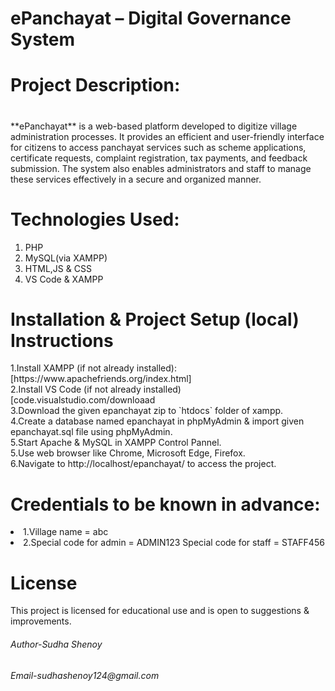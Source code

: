 <h1>ePanchayat – Digital Governance System<h1></h1>

<h1>Project Description:<h1></h1>
<p>**ePanchayat** is a web-based platform developed to digitize village administration processes. It provides an efficient and user-friendly interface for citizens to access panchayat services such as scheme applications, certificate requests, complaint registration, tax payments, and feedback submission. The system also enables administrators and staff to manage these services effectively in a secure and organized manner.</p>

<h1>Technologies Used:</h1>  
<ol>
<li>PHP</li>
<li>MySQL(via XAMPP)</li>
<li>HTML,JS & CSS</li>
<li>VS Code & XAMPP</li>
</ol>

<h1>Installation & Project Setup (local) Instructions</h1>  
<p>1.Install XAMPP (if not already installed): 
   [https://www.apachefriends.org/index.html] <br>
2.Install VS Code (if not already installed)  
   [code.visualstudio.com/downloaad<br>
3.Download the given epanchayat zip to  `htdocs` folder of xampp. <br>
4.Create a database named epanchayat in phpMyAdmin & import given epanchayat.sql file using phpMyAdmin.<br>
5.Start Apache & MySQL in XAMPP Control Pannel.<br>
5.Use web browser like Chrome, Microsoft Edge, Firefox.<br>
6.Navigate to http://localhost/epanchayat/ to access the project.<br></p>


<h1>Credentials to be known in advance:</h1>
<li>1.Village name = abc</li>
<li>2.Special code for admin = ADMIN123 
  Special code for staff = STAFF456</li>

<h1>License</h1>
<p>This project is licensed for educational use and is open to suggestions & improvements.</p>  

<h6>Author-Sudha Shenoy</h6>  
<h6>Email-sudhashenoy124@gmail.com</h6>
